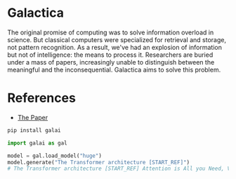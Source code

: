 
# Galactica

The original promise of computing was to solve information overload in science. But classical computers were specialized for retrieval and storage, not pattern recognition. As a result, we've had an explosion of information but not of intelligence: the means to process it. Researchers are buried under a mass of papers, increasingly unable to distinguish between the meaningful and the inconsequential. Galactica aims to solve this problem.


# References

- [The Paper](https://galactica.org/static/paper.pdf)

```sh
pip install galai
```

```python
import galai as gal

model = gal.load_model("huge")
model.generate("The Transformer architecture [START_REF]")
# The Transformer architecture [START_REF] Attention is All you Need, Vaswani[END_REF] has been widely used in natural language processing.
```

